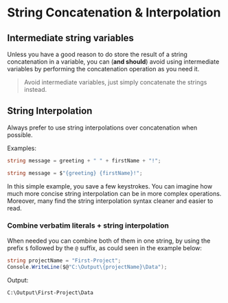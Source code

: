 # String Concatenation & Interpolation

## Intermediate string variables

Unless you have a good reason to do store the result of a string concatenation in a variable, you can (**and should**) avoid using intermediate variables by performing the concatenation operation as you need it.

> Avoid intermediate variables, just simply concatenate the strings instead.

## String Interpolation

Always prefer to use string interpolations over concatenation when possible.

Examples:
```csharp
string message = greeting + " " + firstName + "!";
```

```csharp
string message = $"{greeting} {firstName}!";
```

In this simple example, you save a few keystrokes. You can imagine how much more concise string interpolation can be in more complex operations. Moreover, many find the string interpolation syntax cleaner and easier to read.

### Combine verbatim literals + string interpolation

When needed you can combine both of them in one string, by using the prefix `$` followed by the `@` suffix, as could seen in the example below:

```csharp
string projectName = "First-Project";
Console.WriteLine($@"C:\Output\{projectName}\Data");
```

Output:
```
C:\Output\First-Project\Data
```